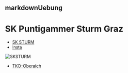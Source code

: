 ## markdownUebung
# SK Puntigammer Sturm Graz

* [SK STURM](https://www.sksturm.at/)
* [Insta](https://www.instagram.com/sksturm/?hl=de)

![SKSTURM](https://pbs.twimg.com/profile_images/875377610905276416/uiDtuFeb_400x400.jpg)

* [TKO-Oberaich](http://tk-oberaich.at/)
